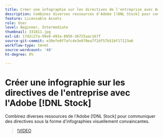 ```yaml
---
title: Créer une infographie sur les directives de l'entreprise avec Adobe [!DNL Stock]
description: Combinez diverses ressources d'Adobe [!DNL Stock] pour communiquer des directives sous la forme d'infographies visuellement convaincantes
feature: Licensable Assets
role: User
level: Beginner, Intermediate
thumbnail: 331811.jpg
exl-id: 17d2c27a-99e0-493a-8956-36725aac167f
source-git-commit: e39efe0f7afc4e3e970ea7f2df57b51bf17123a6
workflow-type: tm+mt
source-wordcount: '48'
ht-degree: 0%

---
```


# Créer une infographie sur les directives de l&#39;entreprise avec l&#39;Adobe [!DNL Stock]

Combinez diverses ressources de l&#39;Adobe [!DNL Stock] pour communiquer des directives sous la forme d&#39;infographies visuellement convaincantes.

>[!VIDEO](https://video.tv.adobe.com/v/331811?hidetitle=true)
